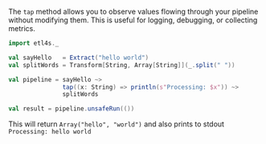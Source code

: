 
The `tap` method allows you to observe values flowing through your pipeline without modifying them. 
This is useful for logging, debugging, or collecting metrics.

```scala
import etl4s._

val sayHello   = Extract("hello world")
val splitWords = Transform[String, Array[String]](_.split(" "))

val pipeline = sayHello ~> 
               tap((x: String) => println(s"Processing: $x")) ~>
               splitWords

val result = pipeline.unsafeRun(())
```
This will return `Array("hello", "world")` and also prints to stdout `Processing: hello world`
